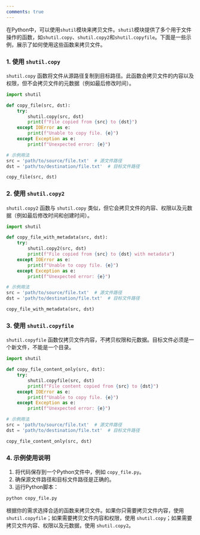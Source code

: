 ```yaml
---
comments: true
---
```


在Python中，可以使用`shutil`模块来拷贝文件。`shutil`模块提供了多个用于文件操作的函数，如`shutil.copy`、`shutil.copy2`和`shutil.copyfile`。下面是一些示例，展示了如何使用这些函数来拷贝文件。

### 1. 使用 `shutil.copy`

`shutil.copy` 函数将文件从源路径复制到目标路径。此函数会拷贝文件的内容以及权限，但不会拷贝文件的元数据（例如最后修改时间）。

```python
import shutil

def copy_file(src, dst):
    try:
        shutil.copy(src, dst)
        print(f"File copied from {src} to {dst}")
    except IOError as e:
        print(f"Unable to copy file. {e}")
    except Exception as e:
        print(f"Unexpected error: {e}")

# 示例用法
src = 'path/to/source/file.txt'  # 源文件路径
dst = 'path/to/destination/file.txt'  # 目标文件路径

copy_file(src, dst)
```

### 2. 使用 `shutil.copy2`

`shutil.copy2` 函数与 `shutil.copy` 类似，但它会拷贝文件的内容、权限以及元数据（例如最后修改时间和创建时间）。

```python
import shutil

def copy_file_with_metadata(src, dst):
    try:
        shutil.copy2(src, dst)
        print(f"File copied from {src} to {dst} with metadata")
    except IOError as e:
        print(f"Unable to copy file. {e}")
    except Exception as e:
        print(f"Unexpected error: {e}")

# 示例用法
src = 'path/to/source/file.txt'  # 源文件路径
dst = 'path/to/destination/file.txt'  # 目标文件路径

copy_file_with_metadata(src, dst)
```

### 3. 使用 `shutil.copyfile`

`shutil.copyfile` 函数仅拷贝文件内容，不拷贝权限和元数据。目标文件必须是一个新文件，不能是一个目录。

```python
import shutil

def copy_file_content_only(src, dst):
    try:
        shutil.copyfile(src, dst)
        print(f"File content copied from {src} to {dst}")
    except IOError as e:
        print(f"Unable to copy file. {e}")
    except Exception as e:
        print(f"Unexpected error: {e}")

# 示例用法
src = 'path/to/source/file.txt'  # 源文件路径
dst = 'path/to/destination/file.txt'  # 目标文件路径

copy_file_content_only(src, dst)
```

### 4. 示例使用说明

1. 将代码保存到一个Python文件中，例如 `copy_file.py`。
2. 确保源文件路径和目标文件路径是正确的。
3. 运行Python脚本：

```sh
python copy_file.py
```

根据你的需求选择合适的函数来拷贝文件。如果你只需要拷贝文件内容，使用 `shutil.copyfile`；如果需要拷贝文件内容和权限，使用 `shutil.copy`；如果需要拷贝文件内容、权限以及元数据，使用 `shutil.copy2`。